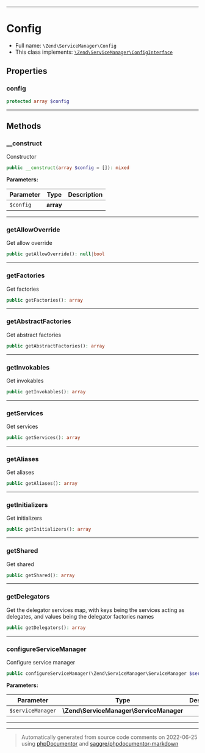 ***

# Config





* Full name: `\Zend\ServiceManager\Config`
* This class implements:
[`\Zend\ServiceManager\ConfigInterface`](./ConfigInterface.md)



## Properties


### config



```php
protected array $config
```






***

## Methods


### __construct

Constructor

```php
public __construct(array $config = []): mixed
```








**Parameters:**

| Parameter | Type | Description |
|-----------|------|-------------|
| `$config` | **array** |  |




***

### getAllowOverride

Get allow override

```php
public getAllowOverride(): null|bool
```











***

### getFactories

Get factories

```php
public getFactories(): array
```











***

### getAbstractFactories

Get abstract factories

```php
public getAbstractFactories(): array
```











***

### getInvokables

Get invokables

```php
public getInvokables(): array
```











***

### getServices

Get services

```php
public getServices(): array
```











***

### getAliases

Get aliases

```php
public getAliases(): array
```











***

### getInitializers

Get initializers

```php
public getInitializers(): array
```











***

### getShared

Get shared

```php
public getShared(): array
```











***

### getDelegators

Get the delegator services map, with keys being the services acting as delegates,
and values being the delegator factories names

```php
public getDelegators(): array
```











***

### configureServiceManager

Configure service manager

```php
public configureServiceManager(\Zend\ServiceManager\ServiceManager $serviceManager): void
```








**Parameters:**

| Parameter | Type | Description |
|-----------|------|-------------|
| `$serviceManager` | **\Zend\ServiceManager\ServiceManager** |  |




***


***
> Automatically generated from source code comments on 2022-06-25 using [phpDocumentor](http://www.phpdoc.org/) and [saggre/phpdocumentor-markdown](https://github.com/Saggre/phpDocumentor-markdown)
